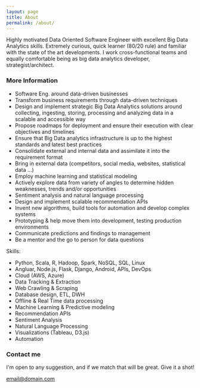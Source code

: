 ```yaml
---
layout: page
title: About
permalink: /about/
---
```


Highly motivated Data Oriented Software Engineer with excellent Big Data Analytics skills. Extremely curious, quick learner (80/20 rule) and familiar with the state of the art developments. I work cross-functional teams and equally comfortable being as big data analytics developer, strategist/architect.

### More Information

* Software Eng. around data-driven businesses
* Transform business requirements through data-driven techniques 
* Design and implement strategic Big Data Analytics solutions around collecting, ingesting, storing, processing and analyzing data in a scalable and accessible way
* Propose roadmaps for deployment and ensure their execution with clear objectives and timelines
* Ensure that Big Data analytics infrastructure is up to the highest standards and latest best practices
* Consolidate external and internal data and assimilate it into the requirement format
* Bring in external data (competitors, social media, websites, statistical data ...)
* Employ machine learning and statistical modeling
* Actively explore data from variety of angles to determine hidden weaknesses, trends and/or opportunities
* Sentiment analysis and natural language processing
* Design and implement scalable recommendation APIs
* Invent new algorithms, build tools for automation and develop complex systems
* Prototyping & help move them into development, testing production environments
* Communicate predictions and findings to management
* Be a mentor and the go to person for data questions

Skills:

* Python, Scala, R, Hadoop, Spark, NoSQL, SQL, Linux 
* Angluar, Node.js, Flask, Django, Android, APIs, DevOps
* Cloud (AWS, Azure)
* Data Tracking & Extraction 
* Web Crawling & Scraping
* Database design, ETL, DWH
* Offline & Real Time data processing
* Machine Learning & Predictive modeling
* Recommendation APIs
* Sentiment Analysis
* Natural Language Processing
* Visualizations (Tableau, D3.js)
* Automation

### Contact me

I'm open to any suggestion, and if we match that will be great. Give it a shot!

[email@domain.com](mailto:adjebali@outlook.com)
